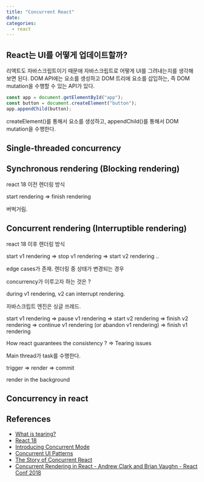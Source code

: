 ```yaml
---
title: "Concurrent React"
date:
categories:
  - react
---
```


## React는 UI를 어떻게 업데이트할까?

리액트도 자바스크립트이기 때문애 자바스크립트로 어떻게 UI를 그려내는지를 생각해보면 된다. DOM API에는 요소를 생성하고 DOM 트리에 요소를 삽입하는, 즉 DOM mutation을 수행할 수 있는 API가 있다.

```js
const app = document.getElementById("app");
const button = document.createElement("button");
app.appendChild(button);
```

createElement()를 통해서 요소를 생성하고, appendChild()를 통해서 DOM mutation을 수행한다.

## Single-threaded concurrency

## Synchronous rendering (Blocking rendering)

react 18 이전 렌더링 방식

start rendering => finish rendering

버벅거림.

## Concurrent rendering (Interruptible rendering)

react 18 이후 렌더링 방식

start v1 rendering => stop v1 rendering => start v2 rendering ..

edge cases가 존재. 렌더링 중 상태가 변경되는 경우

concurrency가 이루고자 하는 것은 ?

during v1 rendering, v2 can interrupt rendering.

자바스크립트 엔진은 싱글 쓰레드.

start v1 rendering => pause v1 rendering => start v2 rendering => finish v2 rendering => continue v1 rendering (or abandon v1 rendering) => finish v1 rendering

How react guarantees the consistency ? => Tearing issues

Main thread가 task를 수행한다.

trigger => render => commit

render in the background

## Concurrency in react

## References

- [What is tearing?](https://github.com/reactwg/react-18/discussions/69)
- [React 18](https://reactjs.org/blog/2022/03/29/react-v18.html)
- [Introducing Concurrent Mode](https://17.reactjs.org/docs/concurrent-mode-intro.html)
- [Concurrent UI Patterns](https://17.reactjs.org/docs/concurrent-mode-patterns.html)
- [The Story of Concurrent React](https://www.youtube.com/watch?v=NZoRlVi3MjQ)
- [Concurrent Rendering in React - Andrew Clark and Brian Vaughn - React Conf 2018](https://www.youtube.com/watch?v=ByBPyMBTzM0)
